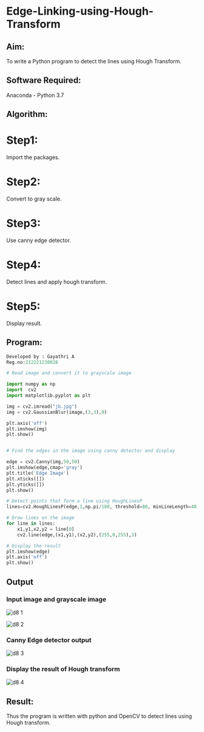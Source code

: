 # Edge-Linking-using-Hough-Transform
## Aim:
To write a Python program to detect the lines using Hough Transform.

## Software Required:
Anaconda - Python 3.7

## Algorithm:
# Step1:
Import the packages.

# Step2:
Convert to gray scale.

# Step3:
Use canny edge detector.

# Step4:
Detect lines and apply hough transform.

# Step5:
Display result.

## Program:
```Python
Developed by : Gayathri A
Reg.no:212221230028

# Read image and convert it to grayscale image

import numpy as np
import  cv2
import matplotlib.pyplot as plt

img = cv2.imread("jb.jpg")
img = cv2.GaussianBlur(image,(3,3),0)

plt.axis('off')
plt.imshow(img)
plt.show()


# Find the edges in the image using canny detector and display

edge = cv2.Canny(img,50,50)
plt.imshow(edge,cmap='gray')
plt.title('Edge Image')
plt.xticks([])
plt.yticks([])
plt.show()

# Detect points that form a line using HoughLinesP
lines=cv2.HoughLinesP(edge,1,np.pi/180, threshold=80, minLineLength=40,maxLineGap=250)

# Draw lines on the image
for line in lines:
    x1,y1,x2,y2 = line[0]
    cv2.line(edge,(x1,y1),(x2,y2),(255,0,255),3)

# Display the result
plt.imshow(edge)
plt.axis('off')
plt.show()

```
## Output

### Input image and grayscale image

![d8 1](https://github.com/Gayathriraj18/Edge-Linking-using-Hough-Transform/assets/94154854/4d59f18e-8600-4f08-96a3-89d432b7cd4e)

![d8 2](https://github.com/Gayathriraj18/Edge-Linking-using-Hough-Transform/assets/94154854/ae06fbaf-1f41-4fb5-9a1c-cea756f92280)



### Canny Edge detector output

![d8 3](https://github.com/Gayathriraj18/Edge-Linking-using-Hough-Transform/assets/94154854/16f7fc9d-74cd-4ff1-a53a-6e47b611d673)



### Display the result of Hough transform

![d8 4](https://github.com/Gayathriraj18/Edge-Linking-using-Hough-Transform/assets/94154854/061acad9-4e86-4ad9-a0a3-4d8d33f91e61)




## Result:
Thus the program is written with python and OpenCV to detect lines using Hough transform. 
